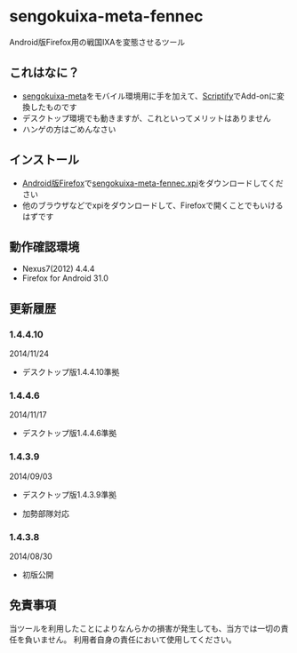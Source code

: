 sengokuixa-meta-fennec
======================

Android版Firefox用の戦国IXAを変態させるツール

これはなに？
--------
* [sengokuixa-meta](https://github.com/moonlit-g/sengokuixa-meta)をモバイル環境用に手を加えて、[Scriptify](https://addons.mozilla.org/ja/firefox/addon/scriptify)でAdd-onに変換したものです
* デスクトップ環境でも動きますが、これといってメリットはありません
* ハンゲの方はごめんなさい

インストール
--------

* [Android版Firefox](https://play.google.com/store/apps/details?id=org.mozilla.firefox)で[sengokuixa-meta-fennec.xpi](https://raw.githubusercontent.com/moonlit-g/sengokuixa-meta-fennec/master/sengokuixa-meta-fennec.xpi)をダウンロードしてください
* 他のブラウザなどでxpiをダウンロードして、Firefoxで開くことでもいけるはずです

動作確認環境
--------
* Nexus7(2012) 4.4.4
* Firefox for Android 31.0

更新履歴
--------

### 1.4.4.10
2014/11/24
* デスクトップ版1.4.4.10準拠

### 1.4.4.6
2014/11/17
* デスクトップ版1.4.4.6準拠

### 1.4.3.9
2014/09/03
* デスクトップ版1.4.3.9準拠
 - 加勢部隊対応

### 1.4.3.8
2014/08/30
* 初版公開

免責事項
--------
当ツールを利用したことによりなんらかの損害が発生しても、当方では一切の責任を負いません。
利用者自身の責任において使用してください。

